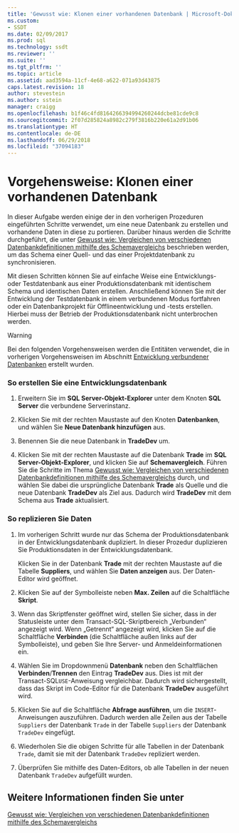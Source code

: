 ```yaml
---
title: 'Gewusst wie: Klonen einer vorhandenen Datenbank | Microsoft-Dokumentation'
ms.custom:
- SSDT
ms.date: 02/09/2017
ms.prod: sql
ms.technology: ssdt
ms.reviewer: ''
ms.suite: ''
ms.tgt_pltfrm: ''
ms.topic: article
ms.assetid: aad3594a-11cf-4e68-a622-071a93d43875
caps.latest.revision: 18
author: stevestein
ms.author: sstein
manager: craigg
ms.openlocfilehash: b1f46c4fd8164266394994260244dcbe81cde9c8
ms.sourcegitcommit: 2f07d285824a8982c279f3816b220e61a2d91b06
ms.translationtype: HT
ms.contentlocale: de-DE
ms.lasthandoff: 06/29/2018
ms.locfileid: "37094183"
---
```

# <a name="how-to-clone-an-existing-database"></a>Vorgehensweise: Klonen einer vorhandenen Datenbank
In dieser Aufgabe werden einige der in den vorherigen Prozeduren eingeführten Schritte verwendet, um eine neue Datenbank zu erstellen und vorhandene Daten in diese zu portieren. Darüber hinaus werden die Schritte durchgeführt, die unter [Gewusst wie: Vergleichen von verschiedenen Datenbankdefinitionen mithilfe des Schemavergleichs](../ssdt/how-to-use-schema-compare-to-compare-different-database-definitions.md) beschrieben werden, um das Schema einer Quell- und das einer Projektdatenbank zu synchronisieren.  
  
Mit diesen Schritten können Sie auf einfache Weise eine Entwicklungs- oder Testdatenbank aus einer Produktionsdatenbank mit identischem Schema und identischen Daten erstellen. Anschließend können Sie mit der Entwicklung der Testdatenbank in einem verbundenen Modus fortfahren oder ein Datenbankprojekt für Offlineentwicklung und -tests erstellen. Hierbei muss der Betrieb der Produktionsdatenbank nicht unterbrochen werden.  
  
> [!WARNING]  
> Bei den folgenden Vorgehensweisen werden die Entitäten verwendet, die in vorherigen Vorgehensweisen im Abschnitt [Entwicklung verbundener Datenbanken](../ssdt/connected-database-development.md) erstellt wurden.  
  
### <a name="to-create-a-development-database"></a>So erstellen Sie eine Entwicklungsdatenbank  
  
1.  Erweitern Sie im **SQL Server-Objekt-Explorer** unter dem Knoten **SQL Server** die verbundene Serverinstanz.  
  
2.  Klicken Sie mit der rechten Maustaste auf den Knoten **Datenbanken**, und wählen Sie **Neue Datenbank hinzufügen** aus.  
  
3.  Benennen Sie die neue Datenbank in **TradeDev** um.  
  
4.  Klicken Sie mit der rechten Maustaste auf die Datenbank **Trade** im **SQL Server-Objekt-Explorer**, und klicken Sie auf **Schemavergleich**. Führen Sie die Schritte im Thema [Gewusst wie: Vergleichen von verschiedenen Datenbankdefinitionen mithilfe des Schemavergleichs](../ssdt/how-to-use-schema-compare-to-compare-different-database-definitions.md) durch, und wählen Sie dabei die ursprüngliche Datenbank **Trade** als Quelle und die neue Datenbank **TradeDev** als Ziel aus. Dadurch wird **TradeDev** mit dem Schema aus **Trade** aktualisiert.  
  
### <a name="to-replicate-data"></a>So replizieren Sie Daten  
  
1.  Im vorherigen Schritt wurde nur das Schema der Produktionsdatenbank in der Entwicklungsdatenbank dupliziert. In dieser Prozedur duplizieren Sie Produktionsdaten in der Entwicklungsdatenbank.  
  
    Klicken Sie in der Datenbank **Trade** mit der rechten Maustaste auf die Tabelle **Suppliers**, und wählen Sie **Daten anzeigen** aus. Der Daten-Editor wird geöffnet.  
  
2.  Klicken Sie auf der Symbolleiste neben **Max. Zeilen** auf die Schaltfläche **Skript**.  
  
3.  Wenn das Skriptfenster geöffnet wird, stellen Sie sicher, dass in der Statusleiste unter dem Transact\-SQL-Skriptbereich „Verbunden“ angezeigt wird. Wenn „Getrennt“ angezeigt wird, klicken Sie auf die Schaltfläche **Verbinden** (die Schaltfläche außen links auf der Symbolleiste), und geben Sie Ihre Server- und Anmeldeinformationen ein.  
  
4.  Wählen Sie im Dropdownmenü **Datenbank** neben den Schaltflächen **Verbinden**/**Trennen** den Eintrag **TradeDev** aus. Dies ist mit der Transact\-SQL`USE`-Anweisung vergleichbar. Dadurch wird sichergestellt, dass das Skript im Code-Editor für die Datenbank **TradeDev** ausgeführt wird.  
  
5.  Klicken Sie auf die Schaltfläche **Abfrage ausführen**, um die `INSERT`-Anweisungen auszuführen. Dadurch werden alle Zeilen aus der Tabelle `Suppliers` der Datenbank `Trade` in der Tabelle `Suppliers` der Datenbank `TradeDev` eingefügt.  
  
6.  Wiederholen Sie die obigen Schritte für alle Tabellen in der Datenbank `Trade`, damit sie mit der Datenbank `TradeDev` repliziert werden.  
  
7.  Überprüfen Sie mithilfe des Daten-Editors, ob alle Tabellen in der neuen Datenbank `TradeDev` aufgefüllt wurden.  
  
## <a name="see-also"></a>Weitere Informationen finden Sie unter  
[Gewusst wie: Vergleichen von verschiedenen Datenbankdefinitionen mithilfe des Schemavergleichs](../ssdt/how-to-use-schema-compare-to-compare-different-database-definitions.md)  
  
